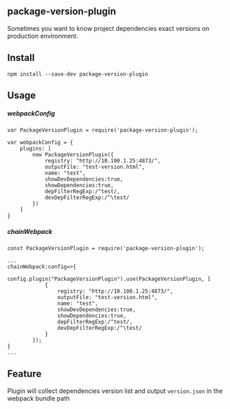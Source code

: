 ## package-version-plugin

Sometimes you want to know project dependencies exact versions on production environment.

## Install

```
npm install --save-dev package-version-plugin
```

## Usage

##### webpackConfig

```
var PackageVersionPlugin = require('package-version-plugin');

var webpackConfig = {
    plugins: [
        new PackageVersionPlugin({
            registry: "http://10.100.1.25:4873/",
            outputFile: "test-version.html",
            name: "test",
            showDevDependencies:true,
            showDependencies:true,
            depFilterRegExp:/^test/,
            devDepFilterRegExp:/^\test/
        })
    ]
}
```

##### chainWebpack

```
const PackageVersionPlugin = require('package-version-plugin');

...
chainWebpack:config=>{
    	config.plugin("PackageVersionPlugin").use(PackageVersionPlugin, [
			{
                registry: "http://10.100.1.25:4873/",
                outputFile: "test-version.html",
                name: "test",
                showDevDependencies:true,
                showDependencies:true,
                depFilterRegExp:/^test/,
                devDepFilterRegExp:/^\test/
            }
		]);
}
...
```
## Feature
Plugin will collect dependencies version list and output `version.json` in the webpack bundle path
